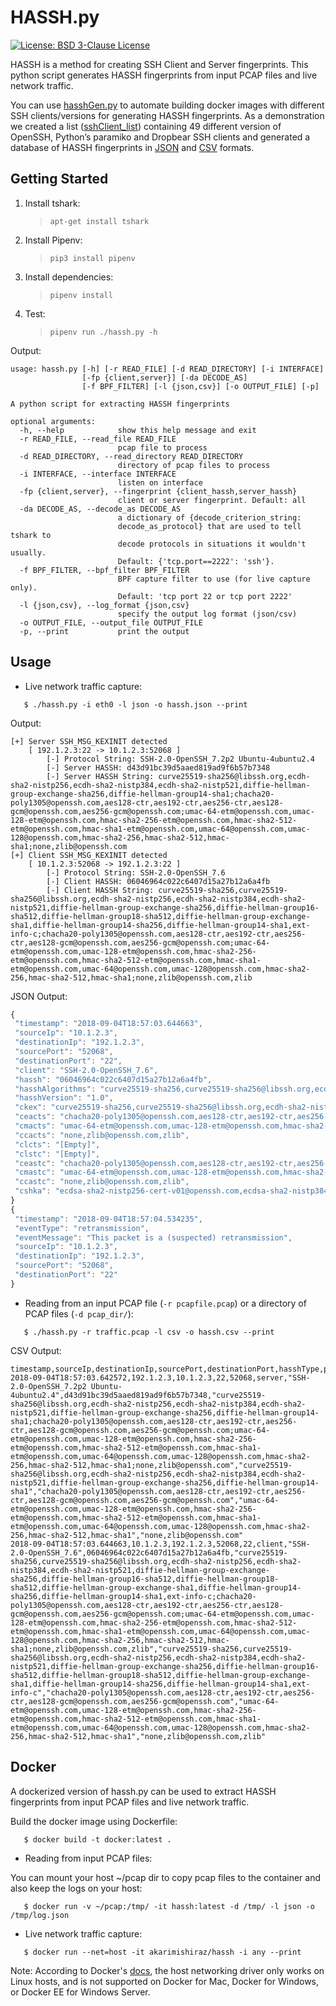 # HASSH.py

[![License: BSD 3-Clause License](https://img.shields.io/badge/License-BSD%203--Clause-blue.svg)](https://opensource.org/licenses/BSD-3-Clause)

HASSH is a method for creating SSH Client and Server fingerprints. This python script generates HASSH fingerprints from input PCAP files and live network traffic.

You can use [hasshGen.py](hasshGen/) to automate building docker images with different SSH clients/versions for generating HASSH fingerprints. As a demonstration we created a list ([sshClient_list](hasshGen/sshClient_list)) containing 49 different version of OpenSSH, Python’s paramiko and Dropbear SSH clients and generated a database of HASSH fingerprints in [JSON](hasshGen/hassh_fingerprints.json) and [CSV](hasshGen/hassh_fingerprints.csv) formats.

## Getting Started
1. Install tshark:
    > `apt-get install tshark`

2. Install Pipenv:
    > `pip3 install pipenv`

3. Install dependencies:
    > `pipenv install`

4. Test:
    > `pipenv run ./hassh.py -h`

Output:

```
usage: hassh.py [-h] [-r READ_FILE] [-d READ_DIRECTORY] [-i INTERFACE]
                [-fp {client,server}] [-da DECODE_AS]
                [-f BPF_FILTER] [-l {json,csv}] [-o OUTPUT_FILE] [-p]

A python script for extracting HASSH fingerprints

optional arguments:
  -h, --help            show this help message and exit
  -r READ_FILE, --read_file READ_FILE
                        pcap file to process
  -d READ_DIRECTORY, --read_directory READ_DIRECTORY
                        directory of pcap files to process
  -i INTERFACE, --interface INTERFACE
                        listen on interface
  -fp {client,server}, --fingerprint {client_hassh,server_hassh}
                        client or server fingerprint. Default: all
  -da DECODE_AS, --decode_as DECODE_AS
                        a dictionary of {decode_criterion_string:
                        decode_as_protocol} that are used to tell tshark to
                        decode protocols in situations it wouldn't usually.
                        Default: {'tcp.port==2222': 'ssh'}.
  -f BPF_FILTER, --bpf_filter BPF_FILTER
                        BPF capture filter to use (for live capture only).
                        Default: 'tcp port 22 or tcp port 2222'
  -l {json,csv}, --log_format {json,csv}
                        specify the output log format (json/csv)
  -o OUTPUT_FILE, --output_file OUTPUT_FILE
  -p, --print           print the output
```

## Usage
 * Live network traffic capture:
 ```
    $ ./hassh.py -i eth0 -l json -o hassh.json --print
 ```

Output:
```
[+] Server SSH_MSG_KEXINIT detected
    [ 192.1.2.3:22 -> 10.1.2.3:52068 ]
        [-] Protocol String: SSH-2.0-OpenSSH_7.2p2 Ubuntu-4ubuntu2.4
        [-] Server HASSH: d43d91bc39d5aaed819ad9f6b57b7348
        [-] Server HASSH String: curve25519-sha256@libssh.org,ecdh-sha2-nistp256,ecdh-sha2-nistp384,ecdh-sha2-nistp521,diffie-hellman-group-exchange-sha256,diffie-hellman-group14-sha1;chacha20-poly1305@openssh.com,aes128-ctr,aes192-ctr,aes256-ctr,aes128-gcm@openssh.com,aes256-gcm@openssh.com;umac-64-etm@openssh.com,umac-128-etm@openssh.com,hmac-sha2-256-etm@openssh.com,hmac-sha2-512-etm@openssh.com,hmac-sha1-etm@openssh.com,umac-64@openssh.com,umac-128@openssh.com,hmac-sha2-256,hmac-sha2-512,hmac-sha1;none,zlib@openssh.com
[+] Client SSH_MSG_KEXINIT detected
    [ 10.1.2.3:52068 -> 192.1.2.3:22 ]
        [-] Protocol String: SSH-2.0-OpenSSH_7.6
        [-] Client HASSH: 06046964c022c6407d15a27b12a6a4fb
        [-] Client HASSH String: curve25519-sha256,curve25519-sha256@libssh.org,ecdh-sha2-nistp256,ecdh-sha2-nistp384,ecdh-sha2-nistp521,diffie-hellman-group-exchange-sha256,diffie-hellman-group16-sha512,diffie-hellman-group18-sha512,diffie-hellman-group-exchange-sha1,diffie-hellman-group14-sha256,diffie-hellman-group14-sha1,ext-info-c;chacha20-poly1305@openssh.com,aes128-ctr,aes192-ctr,aes256-ctr,aes128-gcm@openssh.com,aes256-gcm@openssh.com;umac-64-etm@openssh.com,umac-128-etm@openssh.com,hmac-sha2-256-etm@openssh.com,hmac-sha2-512-etm@openssh.com,hmac-sha1-etm@openssh.com,umac-64@openssh.com,umac-128@openssh.com,hmac-sha2-256,hmac-sha2-512,hmac-sha1;none,zlib@openssh.com,zlib
```

JSON Output:
 ```javascript
{
  "timestamp": "2018-09-04T18:57:03.644663",
  "sourceIp": "10.1.2.3",
  "destinationIp": "192.1.2.3",
  "sourcePort": "52068",
  "destinationPort": "22",
  "client": "SSH-2.0-OpenSSH_7.6",
  "hassh": "06046964c022c6407d15a27b12a6a4fb",
  "hasshAlgorithms": "curve25519-sha256,curve25519-sha256@libssh.org,ecdh-sha2-nistp256,ecdh-sha2-nistp384,ecdh-sha2-nistp521,diffie-hellman-group-exchange-sha256,diffie-hellman-group16-sha512,diffie-hellman-group18-sha512,diffie-hellman-group-exchange-sha1,diffie-hellman-group14-sha256,diffie-hellman-group14-sha1,ext-info-c;chacha20-poly1305@openssh.com,aes128-ctr,aes192-ctr,aes256-ctr,aes128-gcm@openssh.com,aes256-gcm@openssh.com;umac-64-etm@openssh.com,umac-128-etm@openssh.com,hmac-sha2-256-etm@openssh.com,hmac-sha2-512-etm@openssh.com,hmac-sha1-etm@openssh.com,umac-64@openssh.com,umac-128@openssh.com,hmac-sha2-256,hmac-sha2-512,hmac-sha1;none,zlib@openssh.com,zlib",
  "hasshVersion": "1.0",
  "ckex": "curve25519-sha256,curve25519-sha256@libssh.org,ecdh-sha2-nistp256,ecdh-sha2-nistp384,ecdh-sha2-nistp521,diffie-hellman-group-exchange-sha256,diffie-hellman-group16-sha512,diffie-hellman-group18-sha512,diffie-hellman-group-exchange-sha1,diffie-hellman-group14-sha256,diffie-hellman-group14-sha1,ext-info-c",
  "ceacts": "chacha20-poly1305@openssh.com,aes128-ctr,aes192-ctr,aes256-ctr,aes128-gcm@openssh.com,aes256-gcm@openssh.com",
  "cmacts": "umac-64-etm@openssh.com,umac-128-etm@openssh.com,hmac-sha2-256-etm@openssh.com,hmac-sha2-512-etm@openssh.com,hmac-sha1-etm@openssh.com,umac-64@openssh.com,umac-128@openssh.com,hmac-sha2-256,hmac-sha2-512,hmac-sha1",
  "ccacts": "none,zlib@openssh.com,zlib",
  "clcts": "[Empty]",
  "clstc": "[Empty]",
  "ceastc": "chacha20-poly1305@openssh.com,aes128-ctr,aes192-ctr,aes256-ctr,aes128-gcm@openssh.com,aes256-gcm@openssh.com",
  "cmastc": "umac-64-etm@openssh.com,umac-128-etm@openssh.com,hmac-sha2-256-etm@openssh.com,hmac-sha2-512-etm@openssh.com,hmac-sha1-etm@openssh.com,umac-64@openssh.com,umac-128@openssh.com,hmac-sha2-256,hmac-sha2-512,hmac-sha1",
  "ccastc": "none,zlib@openssh.com,zlib",
  "cshka": "ecdsa-sha2-nistp256-cert-v01@openssh.com,ecdsa-sha2-nistp384-cert-v01@openssh.com,ecdsa-sha2-nistp521-cert-v01@openssh.com,ecdsa-sha2-nistp256,ecdsa-sha2-nistp384,ecdsa-sha2-nistp521,ssh-ed25519-cert-v01@openssh.com,ssh-rsa-cert-v01@openssh.com,ssh-ed25519,rsa-sha2-512,rsa-sha2-256,ssh-rsa"
}
{
  "timestamp": "2018-09-04T18:57:04.534235",
  "eventType": "retransmission",
  "eventMessage": "This packet is a (suspected) retransmission",
  "sourceIp": "10.1.2.3",
  "destinationIp": "192.1.2.3",
  "sourcePort": "52068",
  "destinationPort": "22"
}
```

  * Reading from an input PCAP file (```-r pcapfile.pcap```) or a directory of PCAP files (```-d pcap_dir/```):

 ```
    $ ./hassh.py -r traffic.pcap -l csv -o hassh.csv --print
 ```

CSV Output:
```
timestamp,sourceIp,destinationIp,sourcePort,destinationPort,hasshType,protocolString,hassh,hasshAlgorithms,kexAlgs,encAlgs,macAlgs,cmpAlgs
2018-09-04T18:57:03.642572,192.1.2.3,10.1.2.3,22,52068,server,"SSH-2.0-OpenSSH_7.2p2 Ubuntu-4ubuntu2.4",d43d91bc39d5aaed819ad9f6b57b7348,"curve25519-sha256@libssh.org,ecdh-sha2-nistp256,ecdh-sha2-nistp384,ecdh-sha2-nistp521,diffie-hellman-group-exchange-sha256,diffie-hellman-group14-sha1;chacha20-poly1305@openssh.com,aes128-ctr,aes192-ctr,aes256-ctr,aes128-gcm@openssh.com,aes256-gcm@openssh.com;umac-64-etm@openssh.com,umac-128-etm@openssh.com,hmac-sha2-256-etm@openssh.com,hmac-sha2-512-etm@openssh.com,hmac-sha1-etm@openssh.com,umac-64@openssh.com,umac-128@openssh.com,hmac-sha2-256,hmac-sha2-512,hmac-sha1;none,zlib@openssh.com","curve25519-sha256@libssh.org,ecdh-sha2-nistp256,ecdh-sha2-nistp384,ecdh-sha2-nistp521,diffie-hellman-group-exchange-sha256,diffie-hellman-group14-sha1","chacha20-poly1305@openssh.com,aes128-ctr,aes192-ctr,aes256-ctr,aes128-gcm@openssh.com,aes256-gcm@openssh.com","umac-64-etm@openssh.com,umac-128-etm@openssh.com,hmac-sha2-256-etm@openssh.com,hmac-sha2-512-etm@openssh.com,hmac-sha1-etm@openssh.com,umac-64@openssh.com,umac-128@openssh.com,hmac-sha2-256,hmac-sha2-512,hmac-sha1","none,zlib@openssh.com"
2018-09-04T18:57:03.644663,10.1.2.3,192.1.2.3,52068,22,client,"SSH-2.0-OpenSSH_7.6",06046964c022c6407d15a27b12a6a4fb,"curve25519-sha256,curve25519-sha256@libssh.org,ecdh-sha2-nistp256,ecdh-sha2-nistp384,ecdh-sha2-nistp521,diffie-hellman-group-exchange-sha256,diffie-hellman-group16-sha512,diffie-hellman-group18-sha512,diffie-hellman-group-exchange-sha1,diffie-hellman-group14-sha256,diffie-hellman-group14-sha1,ext-info-c;chacha20-poly1305@openssh.com,aes128-ctr,aes192-ctr,aes256-ctr,aes128-gcm@openssh.com,aes256-gcm@openssh.com;umac-64-etm@openssh.com,umac-128-etm@openssh.com,hmac-sha2-256-etm@openssh.com,hmac-sha2-512-etm@openssh.com,hmac-sha1-etm@openssh.com,umac-64@openssh.com,umac-128@openssh.com,hmac-sha2-256,hmac-sha2-512,hmac-sha1;none,zlib@openssh.com,zlib","curve25519-sha256,curve25519-sha256@libssh.org,ecdh-sha2-nistp256,ecdh-sha2-nistp384,ecdh-sha2-nistp521,diffie-hellman-group-exchange-sha256,diffie-hellman-group16-sha512,diffie-hellman-group18-sha512,diffie-hellman-group-exchange-sha1,diffie-hellman-group14-sha256,diffie-hellman-group14-sha1,ext-info-c","chacha20-poly1305@openssh.com,aes128-ctr,aes192-ctr,aes256-ctr,aes128-gcm@openssh.com,aes256-gcm@openssh.com","umac-64-etm@openssh.com,umac-128-etm@openssh.com,hmac-sha2-256-etm@openssh.com,hmac-sha2-512-etm@openssh.com,hmac-sha1-etm@openssh.com,umac-64@openssh.com,umac-128@openssh.com,hmac-sha2-256,hmac-sha2-512,hmac-sha1","none,zlib@openssh.com,zlib"
```

## Docker

A dockerized version of hassh.py can be used to extract HASSH fingerprints from input PCAP files and live network traffic.

Build the docker image using Dockerfile:
 ```
    $ docker build -t docker:latest .
 ```

 * Reading from input PCAP files:

You can mount your host ~/pcap dir to copy pcap files to the container and also keep the logs on your host:
 ```
    $ docker run -v ~/pcap:/tmp/ -it hassh:latest -d /tmp/ -l json -o /tmp/log.json
 ```

 * Live network traffic capture:
 ```
    $ docker run --net=host -it akarimishiraz/hassh -i any --print
 ```

Note: According to Docker's [docs](https://docs.docker.com/network/host/), the host networking driver only works on Linux hosts, and is not supported on Docker for Mac, Docker for Windows, or Docker EE for Windows Server.
